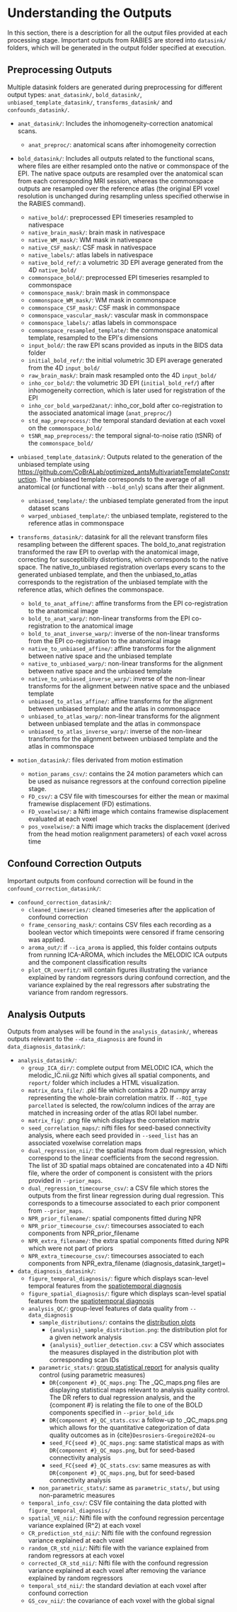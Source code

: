 # Understanding the Outputs

In this section, there is a description for all the output files provided at each processing stage. Important outputs from RABIES are stored into `datasink/` folders, which will be generated in the output folder specified at execution.

## Preprocessing Outputs

Multiple datasink folders are generated during preprocessing for different output types: `anat_datasink/`, `bold_datasink/`, `unbiased_template_datasink/`,  `transforms_datasink/` and `confounds_datasink/`. 

- `anat_datasink/`: Includes the inhomogeneity-correction anatomical scans.
    - `anat_preproc/`: anatomical scans after inhomogeneity correction

- `bold_datasink/`: Includes all outputs related to the functional scans, where files are either resampled onto the native or commonspace of the EPI. The native space outputs are resampled over the anatomical scan from each corresponding MRI session, whereas the commonspace outputs are resampled over the reference atlas (the original EPI voxel resolution is unchanged during resampling unless specified otherwise in the RABIES command).
    - `native_bold/`: preprocessed EPI timeseries resampled to nativespace
    - `native_brain_mask/`: brain mask in nativespace
    - `native_WM_mask/`: WM mask in nativespace
    - `native_CSF_mask/`: CSF mask in nativespace
    - `native_labels/`: atlas labels in nativespace
    - `native_bold_ref/`: a volumetric 3D EPI average generated from the 4D `native_bold/`
    - `commonspace_bold/`: preprocessed EPI timeseries resampled to commonspace
    - `commonspace_mask/`: brain mask in commonspace
    - `commonspace_WM_mask/`: WM mask in commonspace
    - `commonspace_CSF_mask/`: CSF mask in commonspace
    - `commonspace_vascular_mask/`: vascular mask in commonspace
    - `commonspace_labels/`: atlas labels in commonspace
    - `commonspace_resampled_template/`: the commonspace anatomical template, resampled to the EPI's dimensions
    - `input_bold/`: the raw EPI scans provided as inputs in the BIDS data folder
    - `initial_bold_ref/`: the initial volumetric 3D EPI average generated from the 4D `input_bold/`
    - `raw_brain_mask/`: brain mask resampled onto the 4D `input_bold/`
    - `inho_cor_bold/`: the volumetric 3D EPI (`initial_bold_ref/`) after inhomogeneity correction, which is later used for registration of the EPI
    - `inho_cor_bold_warped2anat/`: inho_cor_bold after co-registration to the associated anatomical image (`anat_preproc/`)
    - `std_map_preprocess/`: the temporal standard deviation at each voxel on the `commonspace_bold/`
    - `tSNR_map_preprocess/`: the temporal signal-to-noise ratio (tSNR) of the `commonspace_bold/`

- `unbiased_template_datasink/`: Outputs related to the generation of the unbiased template using https://github.com/CoBrALab/optimized_antsMultivariateTemplateConstruction. The unbiased template corresponds to the average of all anatomical (or functional with `--bold_only`) scans after their alignment.
    - `unbiased_template/`: the unbiased template generated from the input dataset scans
    - `warped_unbiased_template/`: the unbiased template, registered to the reference atlas in commonspace

- `transforms_datasink/`: datasink for all the relevant transform files resampling between the different spaces. The bold_to_anat registration transformed the raw EPI to overlap with the anatomical image, correcting for susceptibility distortions, which corresponds to the native space. The native_to_unbiased registration overlaps every scans to the generated unbiased template, and then the unbiased_to_atlas corresponds to the registration of the unbiased template with the reference atlas, which defines the commonspace.
    - `bold_to_anat_affine/`: affine transforms from the EPI co-registration to the anatomical image
    - `bold_to_anat_warp/`: non-linear transforms from the EPI co-registration to the anatomical image
    - `bold_to_anat_inverse_warp/`: inverse of the non-linear transforms from the EPI co-registration to the anatomical image
    - `native_to_unbiased_affine/`: affine transforms for the alignment between native space and the unbiased template
    - `native_to_unbiased_warp/`: non-linear transforms for the alignment between native space and the unbiased template
    - `native_to_unbiased_inverse_warp/`: inverse of the non-linear transforms  for the alignment between native space and the unbiased template
    - `unbiased_to_atlas_affine/`: affine transforms for the alignment between unbiased template and the atlas in commonspace
    - `unbiased_to_atlas_warp/`: non-linear transforms for the alignment between unbiased template and the atlas in commonspace
    - `unbiased_to_atlas_inverse_warp/`: inverse of the non-linear transforms for the alignment between unbiased template and the atlas in commonspace

- `motion_datasink/`: files derivated from motion estimation
    - `motion_params_csv/`: contains the 24 motion parameters which can be used as nuisance regressors at the confound correction pipeline stage.
    - `FD_csv/`: a CSV file with timescourses for either the mean or maximal framewise displacement (FD) estimations.
    - `FD_voxelwise/`: a Nifti image which contains framewise displacement evaluated at each voxel
    - `pos_voxelwise/`: a Nifti image which tracks the displacement (derived from the head motion realignment parameters) of each voxel across time


## Confound Correction Outputs
Important outputs from confound correction will be found in the `confound_correction_datasink/`:
- `confound_correction_datasink/`:
    - `cleaned_timeseries/`: cleaned timeseries after the application of confound correction
    - `frame_censoring_mask/`: contains CSV files each recording as a boolean vector which timepoints were censored if frame censoring was applied.
    - `aroma_out/`: if `--ica_aroma` is applied, this folder contains outputs from running ICA-AROMA, which includes the MELODIC ICA outputs and the component classification results
    - `plot_CR_overfit/`: will contain figures illustrating the variance explained by random regressors during confound correction, and the variance explained by the real regressors after substrating the variance from random regressors.


## Analysis Outputs

Outputs from analyses will be found in the `analysis_datasink/`, whereas outputs relevant to the `--data_diagnosis` are found in `data_diagnosis_datasink/`:
- `analysis_datasink/`:
    - `group_ICA_dir/`: complete output from MELODIC ICA, which the melodic_IC.nii.gz Nifti which gives all spatial components, and `report/` folder which includes a HTML visualization. 
    - `matrix_data_file/`: .pkl file which contains a 2D numpy array representing the whole-brain correlation matrix. If `--ROI_type parcellated` is selected, the row/column indices of the array are matched in increasing order of the atlas ROI label number.
    - `matrix_fig/`: .png file which displays the correlation matrix
    - `seed_correlation_maps/`: nifti files for seed-based connectivity analysis, where each seed provided in `--seed_list` has an associated voxelwise correlation maps
    - `dual_regression_nii/`: the spatial maps from dual regression, which correspond to the linear coefficients from the second regression. The list of 3D spatial maps obtained are concatenated into a 4D Nifti file, where the order of component is consistent with the priors provided in `--prior_maps`.
    - `dual_regression_timecourse_csv/`: a CSV file which stores the outputs from the first linear regression during dual regression. This corresponds to a timecourse associated to each prior component from `--prior_maps`.
    - `NPR_prior_filename/`: spatial components fitted during NPR
    - `NPR_prior_timecourse_csv/`: timecourses associated to each components from NPR_prior_filename
    - `NPR_extra_filename/`: the extra spatial components fitted during NPR which were not part of priors
    - `NPR_extra_timecourse_csv/`: timecourses associated to each components from NPR_extra_filename
(diagnosis_datasink_target)=
- `data_diagnosis_datasink/`:
    - `figure_temporal_diagnosis/`: figure which displays scan-level temporal features from the [spatiotemporal diagnosis](diagnosis_target)
    - `figure_spatial_diagnosis/`: figure which displays scan-level spatial features from the [spatiotemporal diagnosis](diagnosis_target)
    - `analysis_QC/`: group-level features of data quality from `--data_diagnosis`
        - `sample_distributions/`: contains the [distribution plots](dist_plot_target)
            - `{analysis}_sample_distribution.png`: the distribution plot for a given network analysis
            - `{analysis}_outlier_detection.csv`: a CSV which associates the measures displayed in the distribution plot with corresponding scan IDs
        - `parametric_stats/`: [group statistical report](group_stats_target) for analysis quality control (using parametric measures)
            - `DR{component #}_QC_maps.png`: The _QC_maps.png files are displaying statistical maps relevant to analysis quality control. The DR refers to dual regression analysis, and the {component #} is relating the file to one of the BOLD components specified in `--prior_bold_idx`
            - `DR{component #}_QC_stats.csv`: a follow-up to _QC_maps.png which allows for the quantitative categorization of data quality outcomes as in {cite}`Desrosiers-Gregoire2024-ou`
            - `seed_FC{seed #}_QC_maps.png`: same statistical maps as with `DR{component #}_QC_maps.png`, but for seed-based connectivity analysis
            - `seed_FC{seed #}_QC_stats.csv`: same measures as with `DR{component #}_QC_maps.png`, but for seed-based connectivity analysis
        - `non_parametric_stats/`: same as `parametric_stats/`, but using non-parametric measures
    - `temporal_info_csv/`: CSV file containing the data plotted with `figure_temporal_diagnosis/`
    - `spatial_VE_nii/`: Nifti file with the confound regression percentage variance explained (R^2) at each voxel
    - `CR_prediction_std_nii/`: Nifti file with the confound regression variance explained at each voxel
    - `random_CR_std_nii/`: Nifti file with the variance explained from random regressors at each voxel
    - `corrected_CR_std_nii/`: Nifti file with the confound regression variance explained at each voxel after removing the variance explained by random regressors
    - `temporal_std_nii/`: the standard deviation at each voxel after confound correction
    - `GS_cov_nii/`: the covariance of each voxel with the global signal
